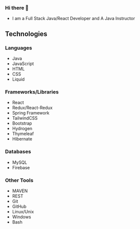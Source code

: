 ### Hi there 👋

- I am a Full Stack Java/React Developer and A Java Instructor

## Technologies 

### Languages

- Java
- JavaScript
- HTML
- CSS
- Liquid


### Frameworks/Libraries

- React
- Redux/React-Redux
- Spring Framework
- TailwindCSS
- Bootstrap
- Hydrogen
- Thymeleaf
- Hibernate

### Databases
- MySQL 
- Firebase

### Other Tools
- MAVEN
- REST
- Git
- GitHub
- Linux/Unix
- Windows
- Bash



<!--
**ken0gul/ken0gul** is a ✨ _special_ ✨ repository because its `README.md` (this file) appears on your GitHub profile.

Here are some ideas to get you started:

- 🔭 I’m currently working on ...
- 🌱 I’m currently learning ...
- 👯 I’m looking to collaborate on ...
- 🤔 I’m looking for help with ...
- 💬 Ask me about ...
- 📫 How to reach me: ...
- 😄 Pronouns: ...
- ⚡ Fun fact: ...
-->
